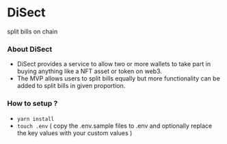 # DiSect
   split bills on chain
   
### About DiSect

* DiSect provides a service to allow two or more wallets to take part in buying anything like a NFT asset or token on web3. 
* The MVP allows users to split bills equally but more functionality can be added to split bills in given proportion.

### How to setup ?
* `yarn install`
* `touch .env` ( copy the .env.sample files to .env and optionally replace the key values with your custom values )
